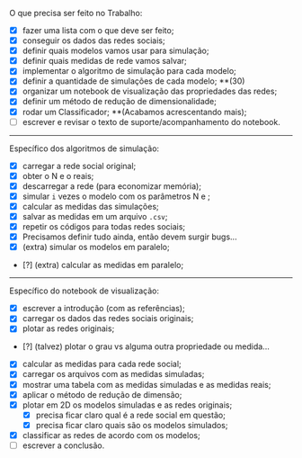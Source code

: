 O que precisa ser feito no Trabalho:

- [X] fazer uma lista com o que deve ser feito;
- [X] conseguir os dados das redes sociais;
- [X] definir quais modelos vamos usar para simulação;
- [X] definir quais medidas de rede vamos salvar;
- [X] implementar o algoritmo de simulação para cada modelo;
- [X] definir a quantidade de simulações de cada modelo; **(30)
- [X] organizar um notebook de visualização das propriedades das redes;
- [X] definir um método de redução de dimensionalidade;
- [X] rodar um Classificador; **(Acabamos acrescentando mais);
- [ ] escrever e revisar o texto de suporte/acompanhamento do notebook.

---

Específico dos algoritmos de simulação:

 - [x] carregar a rede social original;
 - [X] obter o N e o <k> reais;
 - [X] descarregar a rede (para economizar memória);
 - [X] simular `i` vezes o modelo com os parâmetros N e <k>;
 - [X] calcular as medidas das simulações;
 - [X] salvar as medidas em um arquivo `.csv`;
 - [X] repetir os códigos para todas redes sociais;
 - [X] Precisamos definir tudo ainda, então devem surgir bugs...
 - [X] (extra) simular os modelos em paralelo;
 - [?] (extra) calcular as medidas em paralelo;

---

Específico do notebook de visualização:

 - [X] escrever a introdução (com as referências);
 - [X] carregar os dados das redes sociais originais;
 - [X] plotar as redes originais;
 - [?] (talvez) plotar o grau vs alguma outra propriedade ou medida...
 - [X] calcular as medidas para cada rede social;
 - [X] carregar os arquivos com as medidas simuladas;
 - [X] mostrar uma tabela com as medidas simuladas e as medidas reais;
 - [X] aplicar o método de redução de dimensão;
 - [X] plotar em 2D os modelos simuladas e as redes originais;
 	 - [X] precisa ficar claro qual é a rede social em questão;
	 - [X] precisa ficar claro quais são os modelos simulados;
 - [X] classificar as redes de acordo com os modelos;
 - [ ] escrever a conclusão.
